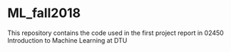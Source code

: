 # ML_fall2018

This repository contains the code used in the first project report in 02450 Introduction to Machine Learning at DTU
